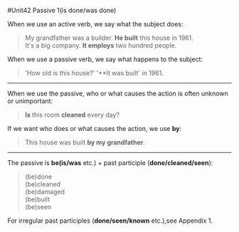 #Unit42 Passive 1(is done/was done)

When we use an active verb, we say what the subject does:
> My grandfather was a builder. **He built** this house in 1961.  
> It's a big company. **It employs** two hundred people.

When we use a passive verb, we say what happens to the subject:
> 'How old is this house?' '**It was built' in 1961.

---
When we use the passive, who or what causes the action is often unknown or unimportant:
> **Is** this room **cleaned** every day?

If we want who does or what causes the action, we use **by**:
> This house was built **by my grandfather**.

---
The passive is **be(is/was** etc.) + past participle (**done/cleaned/seen**):
> (be)done  
> (be)cleaned  
> (be)damaged  
> (be)built  
> (be)seen  

For irregular past participles (**done/seen/known** etc.),see Appendix 1.